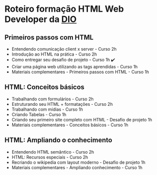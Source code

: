 # Roteiro formação HTML Web Developer da [DIO](https://dio.me)

## Primeiros passos com HTML 
- Entendendo comunicação client x server - Curso 2h
- Introdução ao HTML na prática - Curso 2h
- Como entregar seu desafio de projeto - Curso 1h ✔️
- Criar uma página web utilizando as tags aprendidas - Curso 1h
- Materiais complementares - Primeiros passos com HTML - Curso 1h

## HTML: Conceitos básicos
- Trabalhando com formulários - Curso 2h
- Estruturando seu HTML + formatações - Curso 2h
- Trabalhando com mídias - Curso 1h
- Criando Tabelas - Curso 1h
- Criando seu primeiro site completo com HTML - Desafio de projeto 1h
- Materiais complementares - Conceitos básicos - Curso 1h

## HTML: Ampliando o conhecimento
- Entendendo HTML semântico - Curso 2h
- HTML: Recursos especiais - Curso 2h
- Recriando o wikipedia com layout moderno - Desafio de projeto 1h
- Materiais complementares - Ampliando conhecimento - Curso 1h
